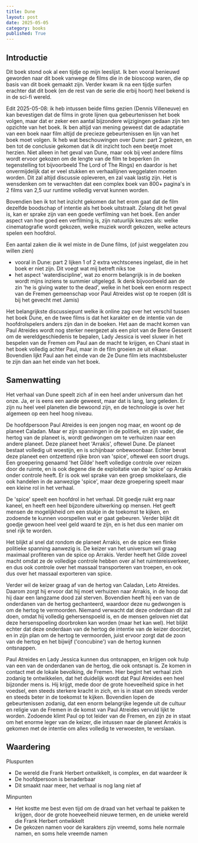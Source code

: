 ```yaml
---
title: Dune
layout: post
date: 2025-05-05
category: books
published: True
---
```


## Introductie


Dit boek stond ook al een tijdje op mijn leeslijst. Ik ben vooral benieuwd geworden naar dit boek vanwege de films die in de bioscoop waren, die op basis van dit boek gemaakt zijn. Verder kwam ik na een tijdje surfen erachter dat dit boek (en de rest van de serie die erbij hoort) heel bekend is in de sci-fi wereld.

Edit 2025-05-08: ik heb intussen beide films gezien (Dennis Villeneuve) en kan bevestigen dat de films in grote lijnen qua gebeurtenissen het boek volgen, maar dat er zeker een aantal bijzondere wijzigingen gedaan zijn ten opzichte van het boek. Ik ben altijd van mening geweest dat de adaptatie van een boek naar film altijd de precieze gebeurtenissen en lijn van het boek moet volgen. Ik heb wat beschouwingen over Dune: part 2 gelezen, en ben tot de conclusie gekomen dat ik dit inzicht toch een beetje moet herzien. Niet alleen in het geval van Dune, maar ook bij veel andere films wordt ervoor gekozen om de lengte van de film te beperken (in tegenstelling tot bijvoorbeeld The Lord of The Rings) en daardor is het onvermijdelijk dat er veel stukken en verhaallijnen weggelaten moeten worden. Dit zal altijd discussie opleveren, en zal vaak lastig zijn. Het is wensdenken om te verwachten dat een complex boek van 800+ pagina's in 2 films van 2,5 uur runtime volledig vervat kunnen worden.

Bovendien ben ik tot het inzicht gekomen dat het erom gaat dat de film dezelfde boodschap of intentie als het boek uitstraalt. Zolang dit het geval is, kan er sprake zijn van een goede verfilming van het boek. Een ander aspect van hoe goed een verfilming is, zijn natuurlijk keuzes als: welke cinematografie wordt gekozen, welke muziek wordt gekozen, welke acteurs spelen een hoofdrol.

Een aantal zaken die ik wel miste in de Dune films, (of juist weggelaten zou willen zien)

- vooral in Dune: part 2 lijken 1 of 2 extra vechtscenes ingelast, die in het boek er niet zijn. Dit voegt wat mij betreft niks toe
- het aspect 'waterdiscipline', wat zo enorm belangrijk is in de boeken wordt mijns inziens te summier uitgelegd. Ik denk bijvoorbeeld aan de zin 'he is giving water to the dead', welke in het boek een enorm respect van de Fremen gemeenschap voor Paul Atreides wist op te roepen (dit is bij het gevecht met Jamis)


Het belangrijkste discussiepunt welke ik online zag over het verschil tussen het boek Dune, en de twee films is dat het karakter en de intentie van de hoofdrolspelers anders zijn dan in de boeken. Het aan de macht komen van Paul Atreides wordt nog sterker neergezet als een plot van de Bene Gesserit om de wereldgeschiedenis te bepalen, Lady Jessica is veel sluwer in het bespelen van de Fremen om Paul aan de macht te krijgen, en Chani staat in het boek volledig achter Paul, maar in de film groeien ze uit elkaar. Bovendien lijkt Paul aan het einde van de 2e Dune film iets machtsbeluster te zijn dan aan het einde van het boek.


## Samenwatting

Het verhaal van Dune speelt zich af in een heel ander universum dan het onze. Ja, er is eens een aarde geweest, maar dat is lang, lang geleden. Er zijn nu heel veel planeten die bewoond zijn, en de technologie is over het algemeen op een heel hoog niveau.

De hoofdpersoon Paul Atreides is een jongen nog maar, en woont op de planeet Caladan. Maar er zijn spanningen in de politiek, en zijn vader, die hertog van de planeet is, wordt gedwongen om te verhuizen naar een andere planeet. Deze planeet heet 'Arrakis', oftewel Dune. De planeet bestaat volledig uit woestijn, en is schijnbaar onbewoonbaar. Echter bevat deze planeet een ontzettend rijke bron van 'spice', oftewel een soort drugs. Een groepering genaamd 'het Gilde' heeft volledige controle over reizen door de ruimte, en is ook degene die de exploitatie van de 'spice' op Arrakis onder controle heeft. Er is ook wel sprake van een groep smokkelaars, die ook handelen in de aanwezige 'spice', maar deze groepering speelt maar een kleine rol in het verhaal.

De 'spice' speelt een hoofdrol in het verhaal. Dit goedje ruikt erg naar kaneel, en heeft een heel bijzondere uitwerking op mensen. Het geeft mensen de mogelijkheid om een stukje in de toekomst te kijken, en zodoende te kunnen voorspellen wat er gaat gebeuren. Verder blijkt dit goedje gewoon heel veel geld waard te zijn, en is het dus een manier om snel rijk te worden.

Het blijkt al snel dat rondom de planeet Arrakis, en de spice een flinke politieke spanning aanwezig is. De keizer van het universum wil graag maximaal profiteren van de spice op Arrakis. Verder heeft het Gilde zoveel macht omdat ze de volledige controle hebben over al het ruimtereisverkeer, en dus ook controle over het massaal transporteren van troepen, en ook dus over het massaal exporteren van spice.

Verder wil de keizer graag af van de hertog van Caladan, Leto Atreides. Daarom zorgt hij ervoor dat hij moet verhuizen naar Arrakis, in de hoop dat hij daar een langzame dood zal sterven. Bovendien heeft hij een van de onderdanen van de hertog gechanteerd, waardoor deze nu gedwongen is om de hertog te vermoorden. Niemand verwacht dat deze onderdaan dit zal doen, omdat hij volledig gehersenspoeld is, en de mensen geloven niet dat deze hersenspoeling doorbroken kan worden (maar het kan wel). Het blijkt echter dat deze onderdaan van de hertog de intentie van de keizer doorziet, en in zijn plan om de hertog te vermoorden, juist ervoor zorgt dat de zoon van de hertog en het bijwijf ('concubine') van de hertog kunnen ontsnappen.

Paul Atreides en Lady Jessica kunnen dus ontsnappen, en krijgen ook hulp van een van de onderdanen van de hertog, die ook ontsnapt is. Ze komen in contact met de lokale bevolking, de Fremen. Hier begint het verhaal zich zodanig te ontwikkelen, dat het duidelijk wordt dat Paul Atreides een heel bijzonder mens is. Hij krijgt, mede door de grote hoeveelheid spice in het voedsel, een steeds sterkere kracht in zich, en is in staat om steeds verder en steeds beter in de toekomst te kijken. Bovendien lopen de gebeurtenissen zodanig, dat een enorm belangrijke legende uit de cultuur en religie van de Fremen in de komst van Paul Atreides vervuld lijkt te worden. Zodoende klimt Paul op tot leider van de Fremen, en zijn ze in staat om het enorme leger van de keizer, die intussen naar de planeet Arrakis is gekomen met de intentie om alles volledig te verwoesten, te verslaan. 

## Waardering

Pluspunten

+ De wereld die Frank Herbert ontwikkelt, is complex, en dat waardeer ik
+ De hoofdpersoon is benaderbaar
+ Dit smaakt naar meer, het verhaal is nog lang niet af

Minpunten

- Het kostte me best even tijd om de draad van het verhaal te pakken te krijgen, door de grote hoeveelheid nieuwe termen, en de unieke wereld die Frank Herbert ontwikkelt
- De gekozen namen voor de karakters zijn vreemd, soms hele normale namen, en soms hele vreemde namen
